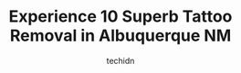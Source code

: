 ---
layout: ampstory
image: https://i0.wp.com/www.depkes.org/wp-content/uploads/2023/06/tattoo-removal-0-in-albuquerque-nm-1685792958.jpeg?resize=640,853
author: techidn
featured: false
description: Discover the impressive array of Tattoo Removal options in Albuquerque NM, where you can find 10 of the largest Tattoo Removal establishments in the area. From renowned classics to hidden ge
title: Experience 10 Superb Tattoo Removal in Albuquerque NM
cover:
   title: Experience 10 Superb Tattoo Removal in Albuquerque NM
   subtitle: Rickpate
   background: https://www.depkes.org/wp-content/uploads/2023/06/tattoo-removal-0-in-albuquerque-nm-1685792958.jpeg

pages: 
 - layout: thirds
   top: <h1>#1 Factory Edge Tattoo and Piercing Coronado</h1>
   bottom: "<p>My boyfriend & I got piercings here (for me, a helix, for him, a septum). Our piercer was Billy and he was wonderful! - -) His manner was very calm and put us at ease. We</p>"
   background: https://www.depkes.org/wp-content/uploads/2023/06/tattoo-removal-1-in-albuquerque-nm-1685792958.jpeg
   backgroundblur: true
 - layout: thirds
   top: <h1>#2 Flawless Med Spa</h1>
   bottom: "<p>I was very hesitant to use a spa for my tattoo removal, but from the moment I had my conference call with video with Kathy I felt comfortable, upon arrival for my appoint</p>"
   background: https://www.depkes.org/wp-content/uploads/2023/06/tattoo-removal-2-in-albuquerque-nm-1685792959.jpeg
   cta:
      link: https://www.depkes.org/blog/experience-10-superb-tattoo-removal-in-albuquerque-nm/
      text: Experience 10 Superb Tattoo Removal in Albuquerque NM
 - layout: thirds
   top: <h1>#3 Valley Tattoo & Body Piercing</h1>
   bottom: "<p>405 Montaño Rd NE Unit 4, Albuquerque, NM 87107, United States</p>"
   background: https://www.depkes.org/wp-content/uploads/2023/06/tattoo-removal-3-in-albuquerque-nm-1685792959.jpeg
   cta:
      link: https://www.depkes.org/blog/experience-10-superb-tattoo-removal-in-albuquerque-nm/
      text: Experience 10 Superb Tattoo Removal in Albuquerque NM
 - layout: thirds
   top: <h1>#4 Love Laser & Med Spa</h1>
   bottom: "<p>9101 High Assets Way NW #8, Albuquerque, NM 87120, United States</p>"
   background: https://images.unsplash.com/photo-1549241520-425e3dfc01cb?ixlib=rb-4.0.3&ixid=MnwxMjA3fDB8MHxwaG90by1wYWdlfHx8fGVufDB8fHx8&auto=format&fit=crop&w=640&h=853&q=80
   cta:
      link: https://www.depkes.org/blog/experience-10-superb-tattoo-removal-in-albuquerque-nm/
      text: Experience 10 Superb Tattoo Removal in Albuquerque NM
 - layout: thirds
   top: <h1>#5 Oasis Med Spa at WSNM</h1>
   bottom: "<p>101 Hospital Loop NE #105, Albuquerque, NM 87109, United States</p>"
   background: https://images.unsplash.com/photo-1527066579998-dbbae57f45ce?ixlib=rb-4.0.3&ixid=MnwxMjA3fDB8MHxwaG90by1wYWdlfHx8fGVufDB8fHx8&auto=format&fit=crop&w=640&h=853&q=80
   cta:
      link: https://www.depkes.org/blog/experience-10-superb-tattoo-removal-in-albuquerque-nm/
      text: Experience 10 Superb Tattoo Removal in Albuquerque NM
 - layout: thirds
   top: <h1>#6 Belleza Med Spa</h1>
   bottom: "<p>2469 Corrales Rd Bldg A, Ste D, Corrales, NM 87048, United States</p>"
   background: https://images.unsplash.com/photo-1564951434112-64d74cc2a2d7?ixlib=rb-4.0.3&ixid=MnwxMjA3fDB8MHxwaG90by1wYWdlfHx8fGVufDB8fHx8&auto=format&fit=crop&w=640&h=853&q=80
   cta:
      link: https://www.depkes.org/blog/experience-10-superb-tattoo-removal-in-albuquerque-nm/
      text: Experience 10 Superb Tattoo Removal in Albuquerque NM
 - layout: thirds
   top: <h1>#7 Stay Gold Tattoo</h1>
   bottom: "<p>123 Yale Blvd SE, Albuquerque, NM 87106, United States</p>"
   background: https://images.unsplash.com/photo-1620421680010-0766ff230392?ixlib=rb-4.0.3&ixid=MnwxMjA3fDB8MHxwaG90by1wYWdlfHx8fGVufDB8fHx8&auto=format&fit=crop&w=640&h=853&q=80
   cta:
      link: https://www.depkes.org/blog/experience-10-superb-tattoo-removal-in-albuquerque-nm/
      text: Experience 10 Superb Tattoo Removal in Albuquerque NM
 - layout: thirds
   middle: Continue reading...
   background: https://images.unsplash.com/photo-1561679660-d00ee1e0dc8e?ixlib=rb-4.0.3&ixid=MnwxMjA3fDB8MHxwaG90by1wYWdlfHx8fGVufDB8fHx8&auto=format&fit=crop&w=640&h=853&q=80
   cta:
      link: https://www.depkes.org/blog/experience-10-superb-tattoo-removal-in-albuquerque-nm/
      text: Experience 10 Superb Tattoo Removal in Albuquerque NM
      
---